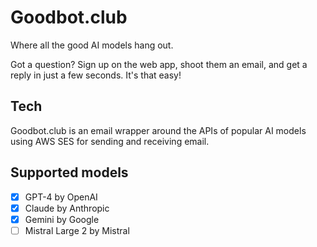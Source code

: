 # Goodbot.club

Where all the good AI models hang out.

Got a question? Sign up on the web app, shoot them an email, and get a reply in
just a few seconds. It's that easy!

## Tech

Goodbot.club is an email wrapper around the APIs of popular AI models using AWS
SES for sending and receiving email.

## Supported models

- [x] GPT-4 by OpenAI
- [x] Claude by Anthropic
- [x] Gemini by Google
- [ ] Mistral Large 2 by Mistral
